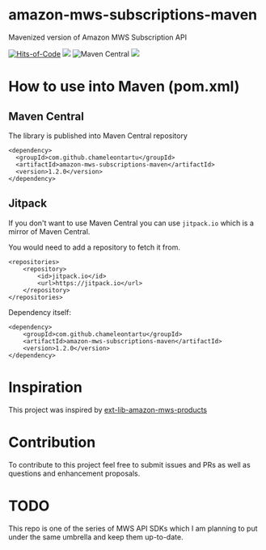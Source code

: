 # amazon-mws-subscriptions-maven
Mavenized version of Amazon MWS Subscription API

[![Hits-of-Code](https://hitsofcode.com/github/chameleontartu/amazon-mws-subscriptions-maven)](https://hitsofcode.com/view/github/chameleontartu/amazon-mws-subscriptions-maven)
[![](https://jitpack.io/v/ChameleonTartu/amazon-mws-subscriptions-maven.svg)](https://jitpack.io/#ChameleonTartu/amazon-mws-subscriptions-maven)
![Maven Central](https://img.shields.io/maven-central/v/com.github.chameleontartu/amazon-mws-subscriptions-maven)
[![](https://travis-ci.org/ChameleonTartu/amazon-mws-subscriptions-maven.svg?branch=master)](https://travis-ci.org/travis-ci/travis-web)

# How to use into Maven (pom.xml)

## Maven Central

The library is published into Maven Central repository

```
<dependency>
  <groupId>com.github.chameleontartu</groupId>
  <artifactId>amazon-mws-subscriptions-maven</artifactId>
  <version>1.2.0</version>
</dependency>
```

## Jitpack

If you don't want to use Maven Central you can use `jitpack.io` which is a mirror of Maven Central.

You would need to add a repository to fetch it from.

```
<repositories>
    <repository>
        <id>jitpack.io</id>
        <url>https://jitpack.io</url>
    </repository>
</repositories>
```

Dependency itself:
```
<dependency>
    <groupId>com.github.chameleontartu</groupId>
    <artifactId>amazon-mws-subscriptions-maven</artifactId>
    <version>1.2.0</version>
</dependency>
```

# Inspiration

This project was inspired by [ext-lib-amazon-mws-products](https://github.com/trifonnt/ext-lib-amazon-mws-products)

# Contribution

To contribute to this project feel free to submit issues and PRs as well as questions and enhancement proposals.

# TODO

This repo is one of the series of MWS API SDKs which I am planning to put under the same umbrella and keep them up-to-date.
